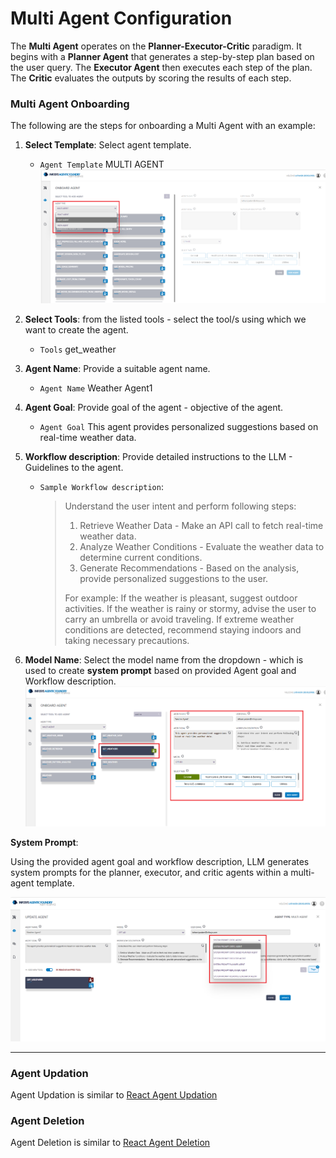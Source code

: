 # Multi Agent Configuration

The **Multi Agent** operates on the **Planner-Executor-Critic** paradigm. It begins with a **Planner Agent** that generates a step-by-step plan based on the user query. The **Executor Agent** then executes each step of the plan. The **Critic** evaluates the outputs by scoring the results of each step.

<!-- #### **Multi AI Agent**

<div style="display: flex; justify-content: space-around; align-items: center;">

  <div style="text-align: center; margin-right: 10px;">
    <img src="../images/Multi_without_feedback.png" alt="Without Feedback" width="300"/>
    <p><strong>Multi Agent Without Feedback</strong></p>
  </div>

  <div style="text-align: center; margin-right: 10px;">
    <img src="../images/Multi_with_feedback.png" alt="With Feedback" width="300"/>
    <p><strong>Multi Agent With Feedback</strong></p>
  </div>

</div> -->


### **Multi Agent Onboarding**

The following are the steps for onboarding a Multi Agent with an example:

1. **Select Template**: Select agent template.

    * `Agent Template`  MULTI AGENT
![Agents Template1](../images/Agent_types1.png)

2. **Select Tools**: from the listed tools - select the tool/s using which we want to create the agent.

    * `Tools`   get_weather

3. **Agent Name**:  Provide a suitable agent name. 

    * `Agent Name`  Weather Agent1

4. **Agent Goal**:  Provide goal of the agent - objective of the agent.

    * `Agent Goal` This agent provides personalized suggestions based on real-time weather data.

5. **Workflow description**: Provide detailed instructions to the LLM - Guidelines to the agent. 

     * `Sample Workflow description`:

        > Understand the user intent and perform following steps:
        >
        > 1. Retrieve Weather Data - Make an API call to fetch real-time weather data.
        > 2. Analyze Weather Conditions - Evaluate the weather data to determine current conditions.
        > 3. Generate Recommendations - Based on the analysis, provide personalized suggestions to the user. 
        >
        >  For example:
        >  If the weather is pleasant, suggest outdoor activities.
        >  If the weather is rainy or stormy, advise the user to carry an umbrella or avoid traveling.
        >  If extreme weather conditions are detected, recommend staying indoors and taking necessary precautions.


6. **Model Name**: Select the model name from the dropdown - which is used to create **system prompt** based on provided Agent goal and Workflow description. 
![Multi Agent Creation](../images/Multi_agent.png)


**System Prompt**:

Using the provided agent goal and workflow description, LLM generates system prompts for the planner, executor, and critic agents within a multi-agent template.

![Multi Agent System Prompt](../images/Multi_agent_system_prompts.png)


---

### **Agent Updation**

Agent Updation is similar to [React Agent Updation](reactAgent.md#agent-updation)


### **Agent Deletion**

Agent Deletion is similar to [React Agent Deletion](reactAgent.md#agent-deletion)



